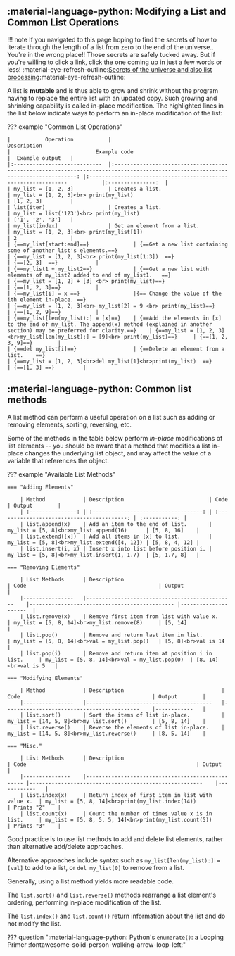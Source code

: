 ## :material-language-python: Modifying a List and Common List Operations

!!! note
    If you navigated to this page hoping to find the secrets of how to iterate through the length of a list from zero to the end of the universe.. You're in the wrong place!! Those secrets are safely tucked away. But if you're willing to click a link, click the one coming up in just a few words or less! :material-eye-refresh-outline:[Secrets of the universe and also list processing](lists.ipynb):material-eye-refresh-outline:

A list is **mutable** and is thus able to grow and shrink without the program having to replace the entire list with an updated copy. Such growing and shrinking capability is called in-place modification. The highlighted lines in the list below indicate ways to perform an in-place modification of the list:

??? example "Common List Operations"

    |           Operation          	|                                                            Description                                                           	|                           Example code                          	        |  Example output 	|
    |:----------------------------	|:--------------------------------------------------------------------------------------------------------------------------------:	|:---------------------------------------------------------------	        |:---------------:	|
    | my_list = [1, 2, 3]          	| Creates a list.                                                                                                                  	| my_list = [1, 2, 3]<br> print(my_list)                              	    | [1, 2, 3]       	|
    | list(iter)                   	| Creates a list.                                                                                                                  	| my_list = list('123')<br> print(my_list)                            	    | ['1', '2', '3'] 	|
    | my_list[index]               	| Get an element from a list.                                                                                                      	| my_list = [1, 2, 3]<br> print(my_list[1])                           	    | 2               	|
    | {==my_list[start:end]==}            	| {==Get a new list containing some of another list's elements.==}                                                                        	| {==my_list = [1, 2, 3]<br> print(my_list[1:3])  ==}                        	    | {==[2, 3]  ==}         	|
    | {==my_list1 + my_list2==}           	| {==Get a new list with elements of my_list2 added to end of my_list1.   ==}                                                             	| {==my_list = [1, 2] + [3] <br> print(my_list)==}                           	    | {==[1, 2, 3]==}        	|
    | {==my_list[i] = x ==}               	|{== Change the value of the ith element in-place. ==}                                                                                    	| {==my_list = [1, 2, 3]<br> my_list[2] = 9 <br> print(my_list)==}               	| {==[1, 2, 9]==}        	|
    | {==my_list[len(my_list):] = [x]==}  	| {==Add the elements in [x] to the end of my_list. The append(x) method (explained in another section) may be preferred for clarity.==}  	| {==my_list = [1, 2, 3] <br>my_list[len(my_list):] = [9]<br> print(my_list)==}  	| {==[1, 2, 3, 9]==}     	|
    | {==del my_list[i]==}                	| {==Delete an element from a list.    ==}                                                                                                	| {==my_list = [1, 2, 3]<br>del my_list[1]<br>print(my_list)  ==}              	    | {==[1, 3] ==}        	|

## :material-language-python: Common list methods

A list method can perform a useful operation on a list such as adding or removing elements, sorting, reversing, etc.

Some of the methods in the table below perform _in-place_ modifications of list elements -- you should be aware that a method that modifies a list in-place changes the underlying list object, and may affect the value of a variable that references the object.

??? example "Available List Methods"

    === "Adding Elements"
        
        | Method            | Description                           | Code                                        | Output        |
        | :---------------: | :-----------------------------------: | :-----------------------------------------: | :-----------: |
        | list.append(x)    | Add an item to the end of list.      	| my_list = [5, 8]<br>my_list.append(16)      | [5, 8, 16]    |
        | list.extend([x])  | Add all items in [x] to list.         | my_list = [5, 8]<br>my_list.extend([4, 12]) | [5, 8, 4, 12] |
        | list.insert(i, x) | Insert x into list before position i. | my_list = [5, 8]<br>my_list.insert(1, 1.7)  | [5, 1.7, 8]   |

    === "Removing Elements"

        | List Methods   	| Description                                   	| Code                                         	| Output              	|
        |----------------	|-----------------------------------------------	|----------------------------------------------	|---------------------	|
        | list.remove(x) 	| Remove first item from list with value x.     	| my_list = [5, 8, 14]<br>my_list.remove(8)    	| [5, 14]             	|
        | list.pop()     	| Remove and return last item in list.          	| my_list = [5, 8, 14]<br>val = my_list.pop()  	| [5, 8]<br>val is 14 	|
        | list.pop(i)    	| Remove and return item at position i in list. 	| my_list = [5, 8, 14]<br>val = my_list.pop(0) 	| [8, 14]<br>val is 5 	| 

    === "Modifying Elements"

        | Method         	| Description                            	| Code                                      	| Output     	|
        |----------------	|----------------------------------------	|-------------------------------------------	|------------	|
        | list.sort()    	| Sort the items of list in-place.       	| my_list = [14, 5, 8]<br>my_list.sort()   	    | [5, 8, 14] 	|
        | list.reverse()	| Reverse the elements of list in-place. 	| my_list = [14, 5, 8]<br>my_list.reverse() 	| [8, 5, 14] 	|

    === "Misc."

        | List Methods  	| Description                                      	| Code                                                  	| Output     	|
        |---------------	|--------------------------------------------------	|-------------------------------------------------------	|------------	|
        | list.index(x) 	| Return index of first item in list with value x. 	| my_list = [5, 8, 14]<br>print(my_list.index(14))      	| Prints "2" 	|
        | list.count(x) 	| Count the number of times value x is in list.    	| my_list = [5, 8, 5, 5, 14]<br>print(my_list.count(5)) 	| Prints "3" 	|

Good practice is to use list methods to add and delete list elements, rather than alternative add/delete approaches. 

Alternative approaches include syntax such as `my_list[len(my_list):] = [val]` to add to a list, or `del my_list[0]` to remove from a list. 

Generally, using a list method yields more readable code.

The `list.sort()` and `list.reverse()` methods rearrange a list element's ordering, performing in-place modification of the list.

The `list.index()` and `list.count()` return information about the list and do not modify the list.

??? question ":material-language-python:  Python's `enumerate()`: a Looping Primer :fontawesome-solid-person-walking-arrow-loop-left:"
